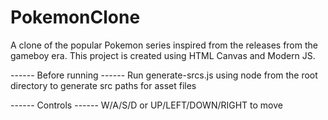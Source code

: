 # PokemonClone

A clone of the popular Pokemon series inspired from the releases from the gameboy era. This project is created using HTML Canvas and Modern JS.

------ Before running ------
Run generate-srcs.js using node from the root directory to generate src paths for asset files

------ Controls ------
W/A/S/D or UP/LEFT/DOWN/RIGHT to move
